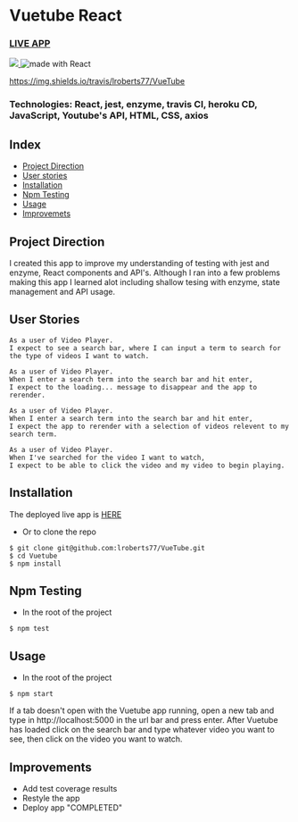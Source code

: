 # Vuetube React
### [LIVE APP](https://vuetube-react.herokuapp.com/)
<a href="https://travis-ci.org/lroberts77/VueTube">
<img src="https://img.shields.io/travis/lroberts77/VueTube/master.svg?logo=travis&colorA=000000&colorB=4000ff">
</a>

<img src="https://img.shields.io/badge/made%20with-React-green.svg?logo=react&colorA=000000&colorB=4000ff" alt="made with React">

https://img.shields.io/travis/lroberts77/VueTube
### Technologies: React, jest, enzyme, travis CI, heroku CD, JavaScript, Youtube's API, HTML, CSS, axios

## Index
* [Project Direction](#Project)
* [User stories](#user-stories)
* [Installation](#Install)
* [Npm Testing](#Npmtest)
* [Usage](#Usage)
* [Improvemets](#Improvements)

## <a name="Project">Project Direction</a>
I created this app to improve my understanding of testing with jest and enzyme, React components and API's. Although I ran into a few problems making this app I learned alot including shallow tesing with enzyme, state management and API usage.

## <a name="user-stories">User Stories</a>

```
As a user of Video Player.
I expect to see a search bar, where I can input a term to search for the type of videos I want to watch.
```

```
As a user of Video Player.
When I enter a search term into the search bar and hit enter,
I expect to the loading... message to disappear and the app to rerender.
```

```
As a user of Video Player. 
When I enter a search term into the search bar and hit enter,
I expect the app to rerender with a selection of videos relevent to my search term.
```

```
As a user of Video Player. 
When I've searched for the video I want to watch,
I expect to be able to click the video and my video to begin playing.
```

## <a name="Install">Installation</a>
The deployed live app is [HERE](https://vuetube-react.herokuapp.com/)

* Or to clone the repo
```shell
$ git clone git@github.com:lroberts77/VueTube.git
$ cd Vuetube
$ npm install
```

## <a name="Npmtest">Npm Testing</a>
* In the root of the project
```shell
$ npm test
```

## <a name="Usage">Usage</a>
* In the root of the project
```shell
$ npm start
```
If a tab doesn't open with the Vuetube app running, open a new tab and type in http://localhost:5000 in the url bar and press enter. After Vuetube has loaded click on the search bar and type whatever video you want to see, then click on the video you want to watch.


## <a name="Improvements">Improvements</a>
* Add test coverage results
* Restyle the app
* Deploy app "COMPLETED"